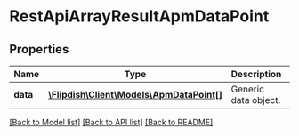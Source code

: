 # RestApiArrayResultApmDataPoint

## Properties
Name | Type | Description | Notes
------------ | ------------- | ------------- | -------------
**data** | [**\Flipdish\Client\Models\ApmDataPoint[]**](ApmDataPoint.md) | Generic data object. | 

[[Back to Model list]](../README.md#documentation-for-models) [[Back to API list]](../README.md#documentation-for-api-endpoints) [[Back to README]](../README.md)


